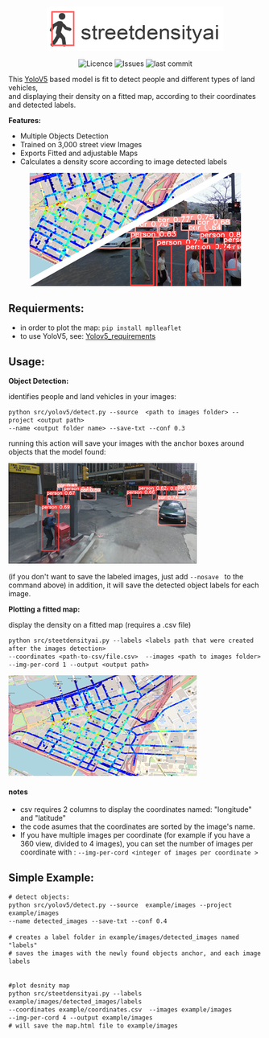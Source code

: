 

<p align="center">
<img alt="Street Density ai" src="assets/test.png" width="350">
</p>

<p align="center">
<img alt="Licence" src=https://img.shields.io/github/license/lironbdolah/streetdensityai>
 <img alt="Issues" src=https://img.shields.io/github/issues/lironbdolah/streetdensityai>
 <img alt="last commit" src=https://img.shields.io/github/last-commit/lironbdolah/streetdensityai>

</p>

This [YoloV5](https://pytorch.org/hub/ultralytics_yolov5/) based model is fit to detect people and different types of land vehicles,<br /> and displaying their density on a fitted map, according to their coordinates and detected labels. <br />


**Features:**

- Multiple Objects Detection
- Trained on 3,000 street view Images
- Exports Fitted and adjustable Maps
- Calculates a density score according to image detected labels 


<p align="center">
  <img src="assets/streetdensityai.png" />
</p>


## Requierments:
- in order to plot the map: ```pip install mplleaflet ```
- to use YoloV5, see: [Yolov5_requirements](https://github.com/lironbdolah/streetdensityai/blob/main/src/yolov5/requirements.txt)





## Usage:

****Object Detection:**** 

identifies people and land vehicles in your images:

```shell
python src/yolov5/detect.py --source  <path to images folder> --project <output path>
--name <output folder name> --save-txt --conf 0.3
```
running this action will save your images with the anchor boxes around objects that the model found:

<img src="assets/step1.png" />

(if you don't want to save the labeled images, just add  ```--nosave ``` to the command above)
in addition, it will save the detected object labels for each image.



 ****Plotting a fitted map:****
 
 display the density on a fitted map (requires a .csv file)
 
```shell
python src/steetdensityai.py --labels <labels path that were created after the images detection>
--coordinates <path-to-csv/file.csv>  --images <path to images folder>
--img-per-cord 1 --output <output path>
```
<img src="assets/step2.png" />

#### notes
- csv requires 2 columns to display the coordinates named: "longitude" and "latitude"
- the code asumes that the coordinates are sorted by the image's name.
- If you have multiple images per coordinate (for example if you have a 360 view, divided to 4 images), you can set the number of images per coordinate with : ```--img-per-cord <integer of images per coordinate > ```

 
## Simple Example:

```shell
# detect objects: 
python src/yolov5/detect.py --source  example/images --project example/images
--name detected_images --save-txt --conf 0.4

# creates a label folder in example/images/detected_images named "labels"
# saves the images with the newly found objects anchor, and each image labels 


#plot desnity map
python src/steetdensityai.py --labels example/images/detected_images/labels
--coordinates example/coordinates.csv  --images example/images
--img-per-cord 4 --output example/images                                     # will save the map.html file to example/images


```

